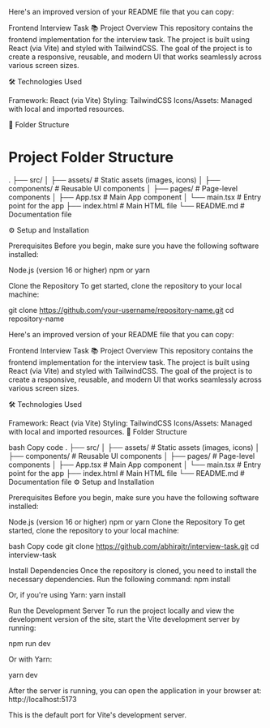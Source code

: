 Here's an improved version of your README file that you can copy:

Frontend Interview Task
📚 Project Overview
This repository contains the frontend implementation for the interview task. The project is built using React (via Vite) and styled with TailwindCSS. The goal of the project is to create a responsive, reusable, and modern UI that works seamlessly across various screen sizes.

🛠️ Technologies Used

Framework: React (via Vite)
Styling: TailwindCSS
Icons/Assets: Managed with local and imported resources.

📂 Folder Structure

# Project Folder Structure

.
├── src/
│ ├── assets/ # Static assets (images, icons)
│ ├── components/ # Reusable UI components
│ ├── pages/ # Page-level components
│ ├── App.tsx # Main App component
│ └── main.tsx # Entry point for the app
├── index.html # Main HTML file
└── README.md # Documentation file

⚙️ Setup and Installation

Prerequisites
Before you begin, make sure you have the following software installed:

Node.js (version 16 or higher)
npm or yarn

Clone the Repository
To get started, clone the repository to your local machine:

git clone https://github.com/your-username/repository-name.git
cd repository-name


Here's an improved version of your README file that you can copy:

Frontend Interview Task
📚 Project Overview
This repository contains the frontend implementation for the interview task. The project is built using React (via Vite) and styled with TailwindCSS. The goal of the project is to create a responsive, reusable, and modern UI that works seamlessly across various screen sizes.

🛠️ Technologies Used

Framework: React (via Vite)
Styling: TailwindCSS
Icons/Assets: Managed with local and imported resources.
📂 Folder Structure

bash
Copy code
.
├── src/
│   ├── assets/       # Static assets (images, icons)
│   ├── components/   # Reusable UI components
│   ├── pages/        # Page-level components
│   ├── App.tsx       # Main App component
│   └── main.tsx      # Entry point for the app
├── index.html        # Main HTML file
└── README.md         # Documentation file
⚙️ Setup and Installation

Prerequisites
Before you begin, make sure you have the following software installed:

Node.js (version 16 or higher)
npm or yarn
Clone the Repository
To get started, clone the repository to your local machine:

bash
Copy code
git clone https://github.com/abhirajtr/interview-task.git
cd interview-task


Install Dependencies
Once the repository is cloned, you need to install the necessary dependencies. Run the following command:
npm install

Or, if you're using Yarn:
yarn install

Run the Development Server
To run the project locally and view the development version of the site, start the Vite development server by running:

npm run dev

Or with Yarn:

yarn dev

After the server is running, you can open the application in your browser at:
http://localhost:5173

This is the default port for Vite's development server.